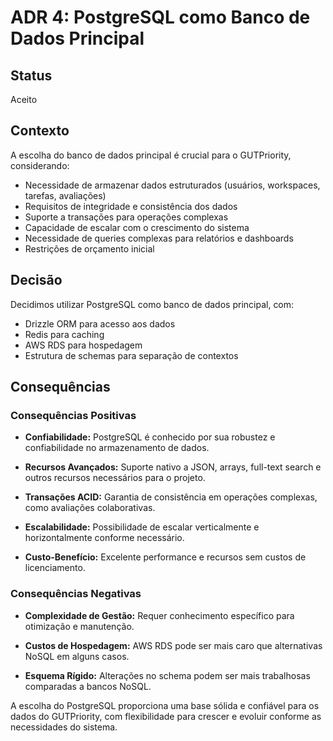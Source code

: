 # ADR 4: PostgreSQL como Banco de Dados Principal

## Status

Aceito

## Contexto

A escolha do banco de dados principal é crucial para o GUTPriority, considerando:

- Necessidade de armazenar dados estruturados (usuários, workspaces, tarefas, avaliações)
- Requisitos de integridade e consistência dos dados
- Suporte a transações para operações complexas
- Capacidade de escalar com o crescimento do sistema
- Necessidade de queries complexas para relatórios e dashboards
- Restrições de orçamento inicial

## Decisão

Decidimos utilizar PostgreSQL como banco de dados principal, com:
- Drizzle ORM para acesso aos dados
- Redis para caching
- AWS RDS para hospedagem
- Estrutura de schemas para separação de contextos

## Consequências

### Consequências Positivas

- **Confiabilidade:** PostgreSQL é conhecido por sua robustez e confiabilidade no armazenamento de dados.

- **Recursos Avançados:** Suporte nativo a JSON, arrays, full-text search e outros recursos necessários para o projeto.

- **Transações ACID:** Garantia de consistência em operações complexas, como avaliações colaborativas.

- **Escalabilidade:** Possibilidade de escalar verticalmente e horizontalmente conforme necessário.

- **Custo-Benefício:** Excelente performance e recursos sem custos de licenciamento.

### Consequências Negativas

- **Complexidade de Gestão:** Requer conhecimento específico para otimização e manutenção.

- **Custos de Hospedagem:** AWS RDS pode ser mais caro que alternativas NoSQL em alguns casos.

- **Esquema Rígido:** Alterações no schema podem ser mais trabalhosas comparadas a bancos NoSQL.

A escolha do PostgreSQL proporciona uma base sólida e confiável para os dados do GUTPriority, com flexibilidade para crescer e evoluir conforme as necessidades do sistema. 